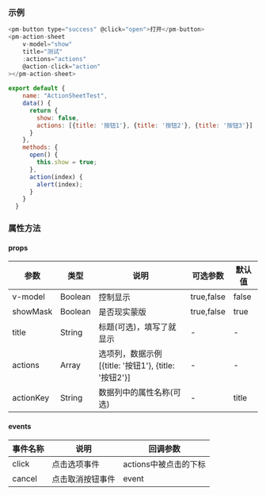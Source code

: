 ### 示例
```js
<pm-button type="success" @click="open">打开</pm-button>
<pm-action-sheet
    v-model="show"
    title="测试"
    :actions="actions"
    @action-click="action"
></pm-action-sheet>
    
export default {
    name: "ActionSheetTest",
    data() {
      return {
        show: false,
        actions: [{title: '按钮1'}, {title: '按钮2'}, {title: '按钮3'}]
      }
    },
    methods: {
      open() {
        this.show = true;
      },
      action(index) {
        alert(index);
      }
    }
  }
```
### 属性方法
#### props
| 参数 | 类型 | 说明 | 可选参数 | 默认值 |
| --- | --- | --- | --- | ---|
| v-model | Boolean | 控制显示 | true,false | false |
| showMask | Boolean | 是否现实蒙版 | true,false | true |
| title | String | 标题(可选)，填写了就显示 | - | - |
| actions | Array | 选项列，数据示例[{title: '按钮1'}, {title: '按钮2'}] | - | - |
| actionKey | String | 数据列中的属性名称(可选) | - | title |
#### events
| 事件名称 | 说明 | 回调参数 | 
| --- | --- | --- |
| click | 点击选项事件 | actions中被点击的下标 |
| cancel | 点击取消按钮事件 | event |